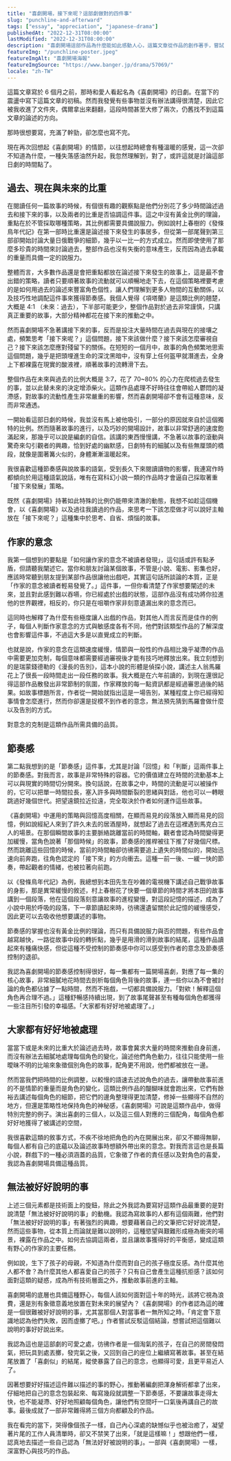 ```yaml
---
title: "喜劇開場，接下來呢？這部劇做對的四件事"
slug: "punchline-and-afterward"
tags: ["essay", "appreciation", "japanese-drama"]
publishedAt: "2022-12-31T08:00:00"
lastModified: "2022-12-31T08:00:00"
description: "喜劇開場這部作品為什麼能如此感動人心，這篇文章從作品的創作著手，嘗試以四個面向分析它做對了哪些事。"
featureImg: "/punchline-poster.jpeg"
featureImgAlt: "喜劇開場海報"
featureImgSource: "https://www.banger.jp/drama/57069/"
locale: "zh-TW"
---
```


這篇文章寫於 6 個月之前，那時和愛人看起名為《喜劇開場》的日劇。在當下的震盪中寫下這篇文章的初稿。然而我發覺有些事物並沒有辦法講得很清楚，因此它被我收進了文件夾，偶爾拿出來翻翻，這段時間甚至大修了兩次，仍舊找不到這篇文章的論述的方向。

那時很想要寫，充滿了幹勁，卻怎麼也寫不完。

現在再次回想起《喜劇開場》的情節，以往想起時總會有種溫暖的感覺，這一次卻不知道為什麼，一種失落感油然升起，我忽然理解到，對了，或許這就是討論這部日劇的時間點了。

## 過去、現在與未來的比重

在閱讀任何一篇故事的時候，有個很有趣的觀察點是他們分別花了多少時間論述過去和接下來的事，以及兩者的比重是否協調這件事。這之中沒有黃金比例的理論，重點在於不管採取哪種策略，其比例都需要具備說服力。例如說村上春樹的《發條鳥年代記》在第一部時比重還是論述接下來發生的事居多，但從第一部尾聲到第三部卻開始討論大量日俄戰爭的細節，幾乎以一比一的方式成立。然而即使使用了那麼多珍貴的時間來討論過去，整部作品也沒有失衡的意味產生，反而因為過去承載的重量而具備一定的說服力。

整體而言，大多數作品還是會把重點都放在論述接下來發生的故事上，這是最不會出錯的策略，讀者只要順著故事的流動就可以順暢地走下去，在這個策略裡要考慮的是如何用過去的論述來豐富角色個性，讓人們理解到更多人物間的互動關係，以及技巧性地調配這件事來獲得節奏感。我個人覺得《項塔蘭》是這類比例的翹楚，大概是 4:1 （未來：過去），下半部可能更少，整個作品對於過去非常謹慎，只講真正重要的故事，大部分精神都花在接下來的推動之中。

然而喜劇開場不急著講接下來的事，反而是投注大量時間在過去與現在的接壤之處，頻繁思考「接下來呢？」這個問題，接下來該做什麼？接下來該怎麼審視自己？接下來該怎麼應對殘留下的關係。在短短的一個月中，故事的角色頻繁地思索這個問題，幾乎是把頭埋進生命的深沈黑暗中，沒有穿上任何盔甲就潛進去，全身上下都裸露在現實的酸液裡，順著故事的流轉滑下去。

整個作品在未來與過去的比例大概是 3:7，花了 70~80% 的心力在爬梳過去發生的事，並以此替未來的決定增添柴火。這類作品處理不好時往往會帶給人鬱悶的凝滯感，對故事的流動性產生非常嚴重的影響，然而喜劇開場卻不會有這種意味，反而非常通透。

一開始看這部日劇的時候，我並沒有馬上被他吸引，一部分的原因就來自於這個獨特的比例。然而隨著故事的進行，以及巧妙的開場設計，故事以非常舒適的速度飽滿起來，那幾乎可以說是編劇的自信。該講的東西慢慢講，不急著以故事的滾動與驚奇來勾引觀者的興趣，恰到好處的幽默感，日劇特有的細膩以及有些無厘頭的橋段，就像是圍著篝火似的，身體漸漸溫暖起來。

我很喜歡這種節奏感與說故事的語氣，受到長久下來閱讀讀物的影響，我連寫作時都傾向於用這種語氣說話，唯有在寫科幻小說一類的作品時才會逼自己採取著重「接下來發展」策略。

既然《喜劇開場》持著如此特殊的比例仍能帶來清澈的動態，我想不如趁這個機會，以《喜劇開場》以及過往我讀過的作品，來思考一下該怎麼做才可以說好主軸放在「接下來呢？」這種集中於思考、自省、煩惱的故事。

## 作家的意念

我第一個想到的要點是「如何讓作家的意念不被讀者發現」，這句話或許有點矛盾，但請聽我闡述它。當你和朋友討論某個故事，不管是小說、電影、影集也好，應該時常聽到朋友提到某部作品很讓他出戲吧，其實這句話所談論的本質，正是「作家的意念被讀者輕易發覺了。」這件事，一但你看清楚了作家想要闡述的未來，並且對此感到難以吞嚥，你已經處於出戲的狀態，這部作品沒有成功將你拉進他的世界觀裡，相反的，你只是在咀嚼作家非刻意遺漏出來的意念而已。

這同時也解釋了為什麼有些極度讓人出戲的作品，對其他人而言反而是佳作的例子，每個人判斷作家意念的方式與敏感度各有不同，他們對該類型作品的了解深度也會影響這件事，不過這大多是以直覺成立的判斷。

也就是說，作家的意念在這類速度緩慢，情節與一般性的作品相比幾乎凝滯的作品中需要更加克制，每個意味都需要經過審視後才能有技巧地釋放出來。我立刻想到的是瑞蒙錢德勒的《漫長的告別》，這本小說的形體是偵探小說，講述主人翁馬羅花上了很長一段時間走出一段任務的故事。我大概是在六年前讀的，到現在還很記得這部作品散發出非常節制的氛圍，作家釋放的每一點資訊都是經過審思過後的結果。如故事標題所言，作者從一開始就指出這是一場告別，某種程度上你已經得知事情會怎麼進行，然而你卻還是捉模不到作者的意念，無法預先猜到馬羅會做什麼以及告別的方式。

對意念的克制是這類作品所需具備的品質。

## 節奏感

第二點我想到的是「節奏感」這件事，尤其是討論「回憶」和「判斷」這兩件事上的節奏感。對我而言，故事是非常特殊的容器。它的價值建立在時間的流動基本上可以與現實的時間切分開來。換句話說，在故事之中，時間的流動是可以被操作的，它可以把單一時間拉長，塞入許多與時間斷裂的思緒與對話，他也可以一轉眼跳過好幾個世代。把望遠鏡拉近拉遠，完全取決於作者如何運作這些故事。

《喜劇開場》中運用的策略與回憶高度相關，在顯而易見的段落放入顯而易見的回憶，例如說經紀人來到了許久未去的居酒屋時，就想起了過去在這裡遇到馬克白三人的場景。在那個瞬間故事的主要脈絡跳離當前的時間軸，觀者會認為時間變得更加緩慢，當角色說著「那個時候」的故事，節奏感的推桿被往下推了好幾個尺標。然而跳離這些回憶的時候，當前的時間軸卻彷彿需要追上遺失的時間似的，開始迅速向前奔跑，往角色認定的「接下來」的方向衝去。這種一前一後、一緩一快的節奏，帶起觀者的情緒，也被拉著向前跑。

以《發條鳥年代記》為例，我總想到本田先生在吵雜的電視機下講述自己戰爭故事的身影，那是異常緩慢的敘述，村上春樹花了快要一個章節的時間才將本田的故事講到一個段落，他在這個段落刻意讓故事的進程變慢，對這段記憶的描述，成為了小說中用於呼吸的段落，下一章節讀起來時，彷彿還遺留關於此記憶的緩慢感受，因此更可以去吸收他想要講述的事物。

節奏感的掌握也沒有黃金比例的理論，而只有具備說服力與否的問題，有些作品會越寫越快，一路從故事中段的轉折點，幾乎是用滑的滑到故事的結尾，這種作品讀起來有種痛快感，但從這種不受控制的節奏感中你可以感受到作者的意念及節奏感控制的退卻。

我認為喜劇開場的節奏感控制得很好，每一集都有一篇開場喜劇，對應了每一集的核心故事，非常細膩地花時間去剖析每個角色背後的故事，連一些你以為不會被討論的角色都佔據了一點時間，然而不拖戲，一切都具備說服力。「對欸！解釋這個角色再合理不過。」這種舒暢感持續出現，到了故事尾聲甚至有種每個角色都獲得一些注目所引發的幸福感。「大家都有好好地被處理了。」

## 大家都有好好地被處理

當當下或是未來的比重大於論述過去時，故事會冀求大量的時間來推動自身前進，而沒有辦法去細膩地處理每個角色的變化，論述他們角色動力，往往只能使用一些曖昧不明的比喻來象徵個別角色的故事，配角更不用說，他們都被放在一邊。

然而當我們把時間的比例調整，以較慢的語速去述說角色的過去，讓帶動故事前進的不是情節的重量而是角色的變化，這類比例作品的醍醐味就會跑出來，它們有餘裕去講述每個角色的細節，把它們的邊角整理得更加清楚，修掉一些顯得不自然的地方，但還是策略性地保持角色的神秘感，《喜劇開場》可說是這類作品中，做得特別完整的例子。演出喜劇的三個人，以及這三個人對應的三個配角，每個角色都好好地獲得了被講述的空間，

我很喜歡這類的敘事方式，不疾不徐地把角色的內在開展出來，卻又不顯得無聊，每個人都有自己的底蘊以及論述故事時想額外帶出來的意念。對我而言這也是長篇小說，群戲下的一種必須涵蓋的品質，它象徵了作者的責任感以及對角色的喜愛，我認為喜劇開場具備這種品質。

## 無法被好好說明的事

上述三個元素都是技術面上的旋鈕，除此之外我認為要寫好這類作品最重要的是對說清楚「無法被好好說明的事」的動機。我認為寫故事的人都有這個兩難，他們對「無法被好好說明的事」有著強烈的興趣，想要藉著自己的文筆把它好好說清楚，然而這些事物，從本質上而論就是難以說明的，這種慾望與艱難形成極為衝突的場景，裸露在作品之中。如何去協調這兩者，並且讓故事獲得好的平衡感，變成這類有野心的作家的主要任務。

例如說，生下了孩子的母親，不知道為什麼而對自己的孩子極度反感。為什麼其他人都不會？為什麼其他人都喜愛自己的孩子？只有自己會產生這種抗拒感？該如何面對這類的疑惑，成為所有技術層面之外，推動故事前進的主軸。

喜劇開場的底層也具備這種野心，每個人該如何面對這十年的時光，該將它視為浪費，還是別有象徵意義地放置在對未來的展望內？《喜劇開場》的作者認為這的確是一個很難被好好說明的事，尤其當那個人對當事者一無所知之時。「肯定會下意識地認為他們失敗，因而虛擲了吧。」作者嘗試反駁這個結論，想嘗試把這個難以說明的事好好說出來。

我認為這也是這部劇的可愛之處，彷彿作者是一個淘氣的孩子，在自己的房間發悶氣，把玩具到處丟擲，發完氣之後，又回到自己的座位上繼續寫著故事。甚至在結尾放置了「喜劇似」的結尾，縱使暴露了自己的意念，也顯得可愛，且更平易近人了。

因著想要好好描述這件難以描述的事的野心，推動著編劇把渾身解術都拿了出來，仔細地把自己的意念包裝起來、每寫幾段就調整一下節奏感，不要讓故事走得太快，也不能凝滯、好好地照顧每個角色，讓他們有空間吁一口氣後再講自己的故事。最後成就了一部非常難得將三個方向都顧及的作品。

我在看完的當下，哭得像個孩子一樣，自己內心深處的缺憾似乎也被治癒了，凝望著片尾的工作人員清單時，卻又不禁笑了出來，「就是這樣嘛！」想跟他們一樣，認真地去描述一些自己認為「無法好好被說明的事」。一部與《喜劇開場》一樣，深富野心與技巧的作品。